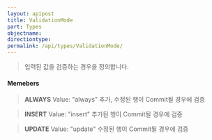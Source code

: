 ```yaml
---
layout: apipost
title: ValidationMode
part: Types
objectname: 
directiontype: 
permalink: /api/types/ValidationMode/
---
```



> 입력된 값을 검증하는 경우을 정의합니다.

#### Memebers

> **ALWAYS**
> Value: "always"
> 추가, 수정된 행이 Commit될 경우에 검증

> **INSERT**
> Value: "insert"
> 추가된 행이 Commit될 경우에 검증

> **UPDATE**
> Value: "update"
> 수정된 행이 Commit될 경우에 검증        
